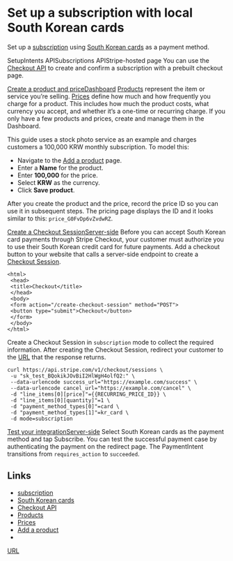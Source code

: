 # Set up a subscription with local South Korean cards

Set up a [subscription](https://docs.stripe.com/billing/subscriptions/creating)
using [South Korean
cards](https://docs.stripe.com/payments/kr-card/accept-a-payment) as a payment
method.

SetupIntents APISubscriptions APIStripe-hosted page
You can use the [Checkout API](https://docs.stripe.com/api/checkout/sessions) to
create and confirm a subscription with a prebuilt checkout page.

[Create a product and
priceDashboard](https://docs.stripe.com/billing/subscriptions/kr-card?api-integration=checkout#create-product-plan-code)
[Products](https://docs.stripe.com/api/products) represent the item or service
you’re selling. [Prices](https://docs.stripe.com/api/prices) define how much and
how frequently you charge for a product. This includes how much the product
costs, what currency you accept, and whether it’s a one-time or recurring
charge. If you only have a few products and prices, create and manage them in
the Dashboard.

This guide uses a stock photo service as an example and charges customers a
100,000 KRW monthly subscription. To model this:

- Navigate to the [Add a
product](https://dashboard.stripe.com/test/products/create) page.
- Enter a **Name** for the product.
- Enter **100,000** for the price.
- Select **KRW** as the currency.
- Click **Save product**.

After you create the product and the price, record the price ID so you can use
it in subsequent steps. The pricing page displays the ID and it looks similar to
this: `price_G0FvDp6vZvdwRZ`.

[Create a Checkout
SessionServer-side](https://docs.stripe.com/billing/subscriptions/kr-card?api-integration=checkout#web-create-checkout-session)
Before you can accept South Korean card payments through Stripe Checkout, your
customer must authorize you to use their South Korean credit card for future
payments. Add a checkout button to your website that calls a server-side
endpoint to create a [Checkout
Session](https://docs.stripe.com/api/checkout/sessions).

```
<html>
 <head>
 <title>Checkout</title>
 </head>
 <body>
 <form action="/create-checkout-session" method="POST">
 <button type="submit">Checkout</button>
 </form>
 </body>
</html>
```

Create a Checkout Session in `subscription` mode to collect the required
information. After creating the Checkout Session, redirect your customer to the
[URL](https://docs.stripe.com/api/checkout/sessions/object#checkout_session_object-url)
that the response returns.

```
curl https://api.stripe.com/v1/checkout/sessions \
 -u "sk_test_BQokikJOvBiI2HlWgH4olfQ2:" \
 --data-urlencode success_url="https://example.com/success" \
 --data-urlencode cancel_url="https://example.com/cancel" \
 -d "line_items[0][price]"={{RECURRING_PRICE_ID}} \
 -d "line_items[0][quantity]"=1 \
 -d "payment_method_types[0]"=card \
 -d "payment_method_types[1]"=kr_card \
 -d mode=subscription
```

[Test your
integrationServer-side](https://docs.stripe.com/billing/subscriptions/kr-card?api-integration=checkout#web-test-integration)
Select South Korean cards as the payment method and tap Subscribe. You can test
the successful payment case by authenticating the payment on the redirect page.
The PaymentIntent transitions from `requires_action` to `succeeded`.

## Links

- [subscription](https://docs.stripe.com/billing/subscriptions/creating)
- [South Korean
cards](https://docs.stripe.com/payments/kr-card/accept-a-payment)
- [Checkout API](https://docs.stripe.com/api/checkout/sessions)
- [Products](https://docs.stripe.com/api/products)
- [Prices](https://docs.stripe.com/api/prices)
- [Add a product](https://dashboard.stripe.com/test/products/create)
-
[URL](https://docs.stripe.com/api/checkout/sessions/object#checkout_session_object-url)